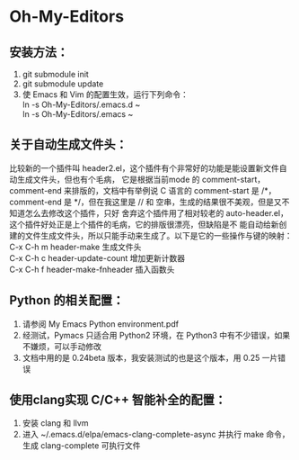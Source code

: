 Oh-My-Editors
=============

安装方法：
---------

1. git submodule init  
2. git submodule update  
3. 使 Emacs 和 Vim 的配置生效，运行下列命令：  
   ln -s Oh-My-Editors/.emacs.d ~  
   ln -s Oh-My-Editors/.emacs ~  

关于自动生成文件头：
--------------------

比较新的一个插件叫 header2.el，这个插件有个非常好的功能是能设置新文件自动生成文件头，但也有个毛病，
它是根据当前mode 的 comment-start，comment-end 来排版的，文档中有举例说 C 语言的 comment-start 是 /\*，
comment-end 是 \*/，但在我这里是 // 和 空串，生成的结果很不美观，但是又不知道怎么去修改这个插件，只好
舍弃这个插件用了相对较老的 auto-header.el，这个插件好处正是上个插件的毛病，它的排版很漂亮，但缺陷是不
能自动给新创建的文件生成文件头，所以只能手动来生成了。以下是它的一些操作与键的映射：  
C-x C-h m  header-make                生成文件头  
C-x C-h c  header-update-count        增加更新计数器  
C-x C-h f  header-make-fnheader       插入函数头  

Python 的相关配置：
-------------------

1. 请参阅 My Emacs Python environment.pdf  
2. 经测试，Pymacs 只适合用 Python2 环境，在 Python3 中有不少错误，如果不嫌烦，可以手动修改  
3. 文档中用的是 0.24beta 版本，我安装测试的也是这个版本，用 0.25 一片错误  

使用clang实现 C/C++ 智能补全的配置：
------------------------------------

1. 安装 clang 和 llvm  
2. 进入 ~/.emacs.d/elpa/emacs-clang-complete-async 并执行 make 命令，生成
   clang-complete 可执行文件
